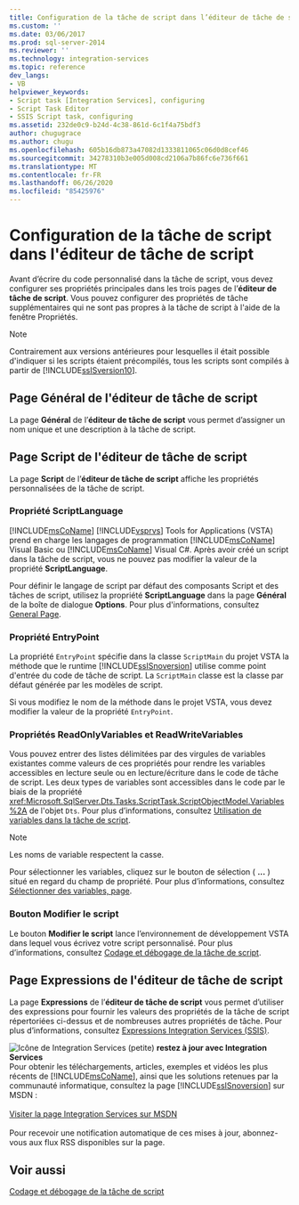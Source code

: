 ```yaml
---
title: Configuration de la tâche de script dans l’éditeur de tâche de script | Microsoft Docs
ms.custom: ''
ms.date: 03/06/2017
ms.prod: sql-server-2014
ms.reviewer: ''
ms.technology: integration-services
ms.topic: reference
dev_langs:
- VB
helpviewer_keywords:
- Script task [Integration Services], configuring
- Script Task Editor
- SSIS Script task, configuring
ms.assetid: 232de0c9-b24d-4c38-861d-6c1f4a75bdf3
author: chugugrace
ms.author: chugu
ms.openlocfilehash: 605b16db873a47082d1333811065c06d0d8cef46
ms.sourcegitcommit: 34278310b3e005d008cd2106a7b86fc6e736f661
ms.translationtype: MT
ms.contentlocale: fr-FR
ms.lasthandoff: 06/26/2020
ms.locfileid: "85425976"
---
```

# <a name="configuring-the-script-task-in-the-script-task-editor"></a>Configuration de la tâche de script dans l'éditeur de tâche de script
  Avant d’écrire du code personnalisé dans la tâche de script, vous devez configurer ses propriétés principales dans les trois pages de l’**éditeur de tâche de script**. Vous pouvez configurer des propriétés de tâche supplémentaires qui ne sont pas propres à la tâche de script à l'aide de la fenêtre Propriétés.

> [!NOTE]
>  Contrairement aux versions antérieures pour lesquelles il était possible d'indiquer si les scripts étaient précompilés, tous les scripts sont compilés à partir de [!INCLUDE[ssISversion10](../../../includes/ssisversion10-md.md)].

## <a name="general-page-of-the-script-task-editor"></a>Page Général de l'éditeur de tâche de script
 La page **Général** de l’**éditeur de tâche de script** vous permet d’assigner un nom unique et une description à la tâche de script.

## <a name="script-page-of-the-script-task-editor"></a>Page Script de l'éditeur de tâche de script
 La page **Script** de l’**éditeur de tâche de script** affiche les propriétés personnalisées de la tâche de script.

### <a name="scriptlanguage-property"></a>Propriété ScriptLanguage
 [!INCLUDE[msCoName](../../../includes/msconame-md.md)] [!INCLUDE[vsprvs](../../../includes/vsprvs-md.md)] Tools for Applications (VSTA) prend en charge les langages de programmation [!INCLUDE[msCoName](../../../includes/msconame-md.md)] Visual Basic ou [!INCLUDE[msCoName](../../../includes/msconame-md.md)] Visual C#. Après avoir créé un script dans la tâche de script, vous ne pouvez pas modifier la valeur de la propriété **ScriptLanguage**.

 Pour définir le langage de script par défaut des composants Script et des tâches de script, utilisez la propriété **ScriptLanguage** dans la page **Général** de la boîte de dialogue **Options**. Pour plus d'informations, consultez [General Page](../../general-page-of-integration-services-designers-options.md).

### <a name="entrypoint-property"></a>Propriété EntryPoint
 La propriété `EntryPoint` spécifie dans la classe `ScriptMain` du projet VSTA la méthode que le runtime [!INCLUDE[ssISnoversion](../../../includes/ssisnoversion-md.md)] utilise comme point d'entrée du code de tâche de script. La `ScriptMain` classe est la classe par défaut générée par les modèles de script.

 Si vous modifiez le nom de la méthode dans le projet VSTA, vous devez modifier la valeur de la propriété `EntryPoint`.

### <a name="readonlyvariables-and-readwritevariables-properties"></a>Propriétés ReadOnlyVariables et ReadWriteVariables
 Vous pouvez entrer des listes délimitées par des virgules de variables existantes comme valeurs de ces propriétés pour rendre les variables accessibles en lecture seule ou en lecture/écriture dans le code de tâche de script. Les deux types de variables sont accessibles dans le code par le biais de la propriété <xref:Microsoft.SqlServer.Dts.Tasks.ScriptTask.ScriptObjectModel.Variables%2A> de l'objet `Dts`. Pour plus d’informations, consultez [Utilisation de variables dans la tâche de script](../../extending-packages-scripting/task/using-variables-in-the-script-task.md).

> [!NOTE]
>  Les noms de variable respectent la casse.

 Pour sélectionner les variables, cliquez sur le bouton de sélection ( **...** ) situé en regard du champ de propriété. Pour plus d’informations, consultez [Sélectionner des variables, page](../../control-flow/select-variables-page.md).

### <a name="edit-script-button"></a>Bouton Modifier le script
 Le bouton **Modifier le script** lance l’environnement de développement VSTA dans lequel vous écrivez votre script personnalisé. Pour plus d’informations, consultez [Codage et débogage de la tâche de script](coding-and-debugging-the-script-task.md).

## <a name="expressions-page-of-the-script-task-editor"></a>Page Expressions de l'éditeur de tâche de script
 La page **Expressions** de l’**éditeur de tâche de script** vous permet d’utiliser des expressions pour fournir les valeurs des propriétés de la tâche de script répertoriées ci-dessus et de nombreuses autres propriétés de tâche. Pour plus d’informations, consultez [Expressions Integration Services &#40;SSIS&#41;](../../expressions/integration-services-ssis-expressions.md).

![Icône de Integration Services (petite)](../../media/dts-16.gif "Icône Integration Services (petite)")  **restez à jour avec Integration Services**<br /> Pour obtenir les téléchargements, articles, exemples et vidéos les plus récents de [!INCLUDE[msCoName](../../../includes/msconame-md.md)], ainsi que les solutions retenues par la communauté informatique, consultez la page [!INCLUDE[ssISnoversion](../../../includes/ssisnoversion-md.md)] sur MSDN :<br /><br /> [Visiter la page Integration Services sur MSDN](https://go.microsoft.com/fwlink/?LinkId=136655)<br /><br /> Pour recevoir une notification automatique de ces mises à jour, abonnez-vous aux flux RSS disponibles sur la page.

## <a name="see-also"></a>Voir aussi
 [Codage et débogage de la tâche de script](coding-and-debugging-the-script-task.md)


